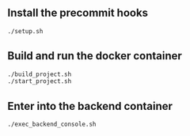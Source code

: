 ## Install the precommit hooks

```bash
./setup.sh
```

## Build and run the docker container

```bash
./build_project.sh
./start_project.sh
```

## Enter into the backend container

```bash
./exec_backend_console.sh
```
